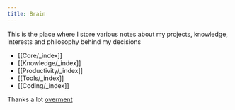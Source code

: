 ```yaml
---
title: Brain
---
```


This is the place where I store various notes about my projects, knowledge, interests and philosophy behind my decisions

- [[Core/_index]]
- [[Knowledge/_index]]
- [[Productivity/_index]]
- [[Tools/_index]]
- [[Coding/_index]]

Thanks a lot [overment](https://brain.overment.com/)